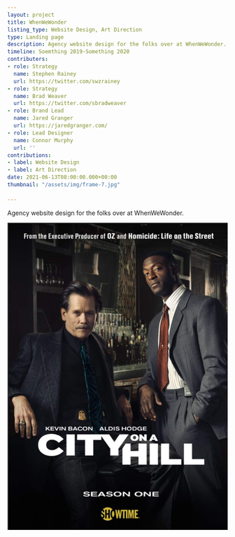 ```yaml
---
layout: project
title: WhenWeWonder
listing_type: Website Design, Art Direction
type: Landing page
description: Agency website design for the folks over at WhenWeWonder.
timeline: Soemthing 2019-Something 2020
contributers:
- role: Strategy
  name: Stephen Rainey
  url: https://twitter.com/swzrainey
- role: Strategy
  name: Brad Weaver
  url: https://twitter.com/sbradweaver
- role: Brand Lead
  name: Jared Granger
  url: https://jaredgranger.com/
- role: Lead Designer
  name: Connor Murphy
  url: ''
contributions:
- label: Website Design
- label: Art Direction
date: 2021-06-13T08:00:00.000+00:00
thumbnail: "/assets/img/frame-7.jpg"

---
```

Agency website design for the folks over at WhenWeWonder.

![](/assets/img/2021/screen-shot-2021-03-22-at-8-20-24-pm.png)